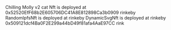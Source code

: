 Chilling Molly v2 cat Nft is deployed at 0x52520EfF68b2E605706DC41A8E812898Ca3b0909 rinkeby
RandomIpfsNft is deployed at rinkeby
DynamicSvgNft is deployed at rinkeby 0x509121dcf4Ba0F2E299a44bD49f81afa4AaE97CC rink